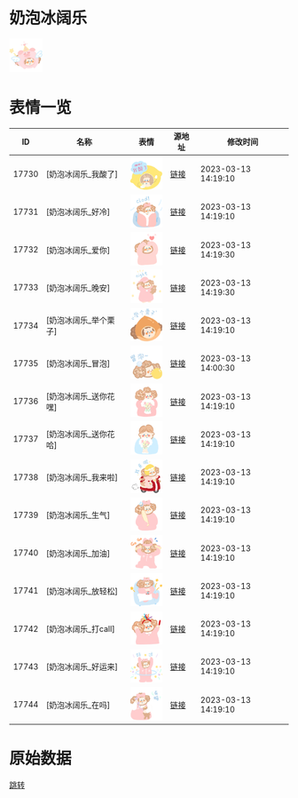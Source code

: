 # 奶泡冰阔乐

<img src="./cover.png" height="60" alt="cover" />

# 表情一览

|ID|名称|表情|源地址|修改时间|
|----|----|----|----|----|
|17730|[奶泡冰阔乐_我酸了]|<img src="./pic/017730_%5B奶泡冰阔乐_我酸了%5D.png" height="60" alt="我酸了"/>|[链接](https://i0.hdslb.com/bfs/garb/52b695b52a9c0b45e76f1169ffc15d8117f16766.png)|2023-03-13 14:19:10|
|17731|[奶泡冰阔乐_好冷]|<img src="./pic/017731_%5B奶泡冰阔乐_好冷%5D.png" height="60" alt="好冷"/>|[链接](https://i0.hdslb.com/bfs/garb/c65082077c98ba3704a7c3ff3d250182f48cedf2.png)|2023-03-13 14:19:10|
|17732|[奶泡冰阔乐_爱你]|<img src="./pic/017732_%5B奶泡冰阔乐_爱你%5D.png" height="60" alt="爱你"/>|[链接](https://i0.hdslb.com/bfs/garb/f799a4e21810454afb319e1f20b83f8841247cb2.png)|2023-03-13 14:19:30|
|17733|[奶泡冰阔乐_晚安]|<img src="./pic/017733_%5B奶泡冰阔乐_晚安%5D.png" height="60" alt="晚安"/>|[链接](https://i0.hdslb.com/bfs/garb/f2f2df88d3ef940d99fe2afb8aeb9201e20068b7.png)|2023-03-13 14:19:30|
|17734|[奶泡冰阔乐_举个栗子]|<img src="./pic/017734_%5B奶泡冰阔乐_举个栗子%5D.png" height="60" alt="举个栗子"/>|[链接](https://i0.hdslb.com/bfs/garb/2a2f99eddc65a09ae6362f010cd2f19356898ef6.png)|2023-03-13 14:19:10|
|17735|[奶泡冰阔乐_冒泡]|<img src="./pic/017735_%5B奶泡冰阔乐_冒泡%5D.png" height="60" alt="冒泡"/>|[链接](https://i0.hdslb.com/bfs/garb/867979f159556bf9bb8adf86ade2cb16177c02a9.png)|2023-03-13 14:00:30|
|17736|[奶泡冰阔乐_送你花嘿]|<img src="./pic/017736_%5B奶泡冰阔乐_送你花嘿%5D.png" height="60" alt="送你花嘿"/>|[链接](https://i0.hdslb.com/bfs/garb/6e015f84548e0d6b56c5fc8b67011edf05442326.png)|2023-03-13 14:19:10|
|17737|[奶泡冰阔乐_送你花哈]|<img src="./pic/017737_%5B奶泡冰阔乐_送你花哈%5D.png" height="60" alt="送你花哈"/>|[链接](https://i0.hdslb.com/bfs/garb/3d795bf243a43c288cff7f90ef9580b69d5c2184.png)|2023-03-13 14:19:10|
|17738|[奶泡冰阔乐_我来啦]|<img src="./pic/017738_%5B奶泡冰阔乐_我来啦%5D.png" height="60" alt="我来啦"/>|[链接](https://i0.hdslb.com/bfs/garb/7248633185569b6c52774b00953ff650cc607495.png)|2023-03-13 14:19:10|
|17739|[奶泡冰阔乐_生气]|<img src="./pic/017739_%5B奶泡冰阔乐_生气%5D.png" height="60" alt="生气"/>|[链接](https://i0.hdslb.com/bfs/garb/4371f102563586b32f74f9db1d13f8377f2ff819.png)|2023-03-13 14:19:10|
|17740|[奶泡冰阔乐_加油]|<img src="./pic/017740_%5B奶泡冰阔乐_加油%5D.png" height="60" alt="加油"/>|[链接](https://i0.hdslb.com/bfs/garb/cfec069e6662881beed7c0811b3c3cc257298b80.png)|2023-03-13 14:19:10|
|17741|[奶泡冰阔乐_放轻松]|<img src="./pic/017741_%5B奶泡冰阔乐_放轻松%5D.png" height="60" alt="放轻松"/>|[链接](https://i0.hdslb.com/bfs/garb/64ee8a095af1564533133df90c275f70b9f51350.png)|2023-03-13 14:19:10|
|17742|[奶泡冰阔乐_打call]|<img src="./pic/017742_%5B奶泡冰阔乐_打call%5D.png" height="60" alt="打call"/>|[链接](https://i0.hdslb.com/bfs/garb/26eb9861c2785f80fae0d4645ba3591897941371.png)|2023-03-13 14:19:10|
|17743|[奶泡冰阔乐_好运来]|<img src="./pic/017743_%5B奶泡冰阔乐_好运来%5D.png" height="60" alt="好运来"/>|[链接](https://i0.hdslb.com/bfs/garb/98362f87886d6f9cfbe5f38b4dce808ad23467f4.png)|2023-03-13 14:19:10|
|17744|[奶泡冰阔乐_在吗]|<img src="./pic/017744_%5B奶泡冰阔乐_在吗%5D.png" height="60" alt="在吗"/>|[链接](https://i0.hdslb.com/bfs/garb/ddd7d3f434d886c262715cc8a71d27ccc081dd40.png)|2023-03-13 14:19:10|

# 原始数据

[跳转](./raw.json)

